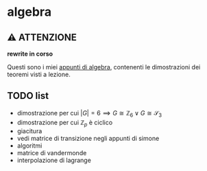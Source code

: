 # algebra

## ⚠️ ATTENZIONE 

**rewrite in corso**

Questi sono i miei [appunti di algebra](https://ph04.github.io/algebra/html/index.html), contenenti le dimostrazioni dei teoremi visti a lezione.

## TODO list

- dimostrazione per cui $|G| = 6 \implies G \cong \mathbb{Z}_6 \lor G \cong \mathcal{S}_3$
- dimostrazione per cui $\mathbb{Z}_p$ è ciclico
- giacitura
- vedi matrice di transizione negli appunti di simone
- algoritmi
- matrice di vandermonde
- interpolazione di lagrange

